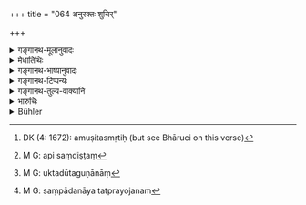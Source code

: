 +++
title = "064 अनुरक्तः शुचिर्"

+++

<details><summary>गङ्गानथ-मूलानुवादः</summary>

That royal ambassador is commended who is loyal, honest, clever, possessed of good memory, conversant with place and time, handsome of body, fearless and eloquent.—(64)
</details>

<details><summary>मेधातिथिः</summary>

**अनुरक्तः** अहार्यो भवति । **दक्षः** देशकालौ नातिक्रामति । **स्मृतिमान्** अमुषितस्मृतिप्रसङ्गेन[^९४] स्वामिसंसेशं कथयति । **देशकालवित्** देशकालौ ज्ञात्वान्यद् अप्य् असंदिष्टं[^९५] तत्कालयोग्यं कथयति । **वपुष्मान्** स्वाकृतिः, प्रियदर्शनत्वान् निपुणम् उचितं वक्ति । **वीतभीः** अनेन निपुणम् उच्यते । **वाग्मी** संदेशस्योत्तरे प्रतिवचनसमर्थो भवति ॥ ७.६४ ॥


[^९५]:
     M G: api saṃdiṣṭaṃ


[^९४]:
     DK (4: 1672): amuṣitasmṛtiḥ (but see Bhāruci on this verse)

_उक्तानां दूतगुणानां_[^९६]_ संपादनप्रयत्ने प्रयोजनम्_[^९७]_ आह ।_


[^९७]:
     M G: saṃpādanāya tatprayojanam


[^९६]:
     M G: uktadūtaguṇānāṃ
</details>

<details><summary>गङ्गानथ-भाष्यानुवादः</summary>

‘*Loyal*’—‘who cannot be won over.

‘*Clever*’— does not miss the right time and place.

‘*Possessed of good memory*’—who carries his master’s messages intact, without forgetting any part of it.

‘*Conversant with time and place*’.—knowing the proper time and place, he may say things which he may not have been told if it happens to be opportune.

‘*Handsome*’—of goodly appearance. Being handsome to look at, he says things cleverly and in the right manner.

‘*Fearless*’;—it is only one who is free from fear who can say things in the proper spirit.

‘*Eloquent*’;—he is capable of replying to what may be said in answer to the message brought by him.—(64)

The author proceeds to explain why it is necessary to seek for the said qualities in an ambassador.—
</details>

<details><summary>गङ्गानथ-टिप्पन्यः</summary>

‘*Anuraktaḥ*’—‘Loyal to the king’(Medhātithi, Govindarāja and Rāghavānanda);—‘attached to the people’ (Kulluka).

This verse is quoted in *Vīramitrodaya* (Lakṣaṇa, p. 225);—and in
*Vīramitrodaya* (Rājanīti, p. 188), which adds the following
notes:—‘*Anuraktaḥ*,’ ‘attached to the people and hence not likely to be disagreeable even, to enemy-kings’;—‘*śuciḥ*,’ ‘pure in his dealings with women and money’;—‘*dakṣaḥ*,’ ‘one who never misses his opportunity to act;—‘*smṛtimān*,’ ‘not likely to forget either the instructions of his own king or the replies given by the other party’;—‘*deśakālavit*’, ‘capable of altering either his own king’s message or the reply given by the other party, or his own operations, in view of the altered conditions of time and place in which he may find himself’;—‘*vapuṣmān*’, ‘possessed of excellent physical features’, —‘*vītabhīḥ*’, ‘who is capable of telling even disagreeable things to the king, if it is likely to be beneficial to the latter’s interests.’
</details>

<details><summary>गङ्गानथ-तुल्य-वाक्यानि</summary>

**(verses 7.63-64)  
**

See Comparative notes for [Verse 7.63].
</details>

<details><summary>भारुचिः</summary>

**अनुरक्तो** ऽहार्यो भवति । **शुचिर्** अर्थे स्त्रीषु चाभेद्यो भवति । **दक्षो** देशकालौ नातिक्रामति । **स्मृतिमान्** स्वामिसंदेशम् अपरिमुषितस्मृतिप्रसङ्गेन कथयति । **देशकालवित्** सर्वत्र कार्यसाधकः । **वपुष्मान्** अनाधृष्यो भवति, प्रियदर्शनत्वाच् च ग्राह्यवाक् । **वीतभीः** स्वामिसंदेशं परुषम् अप्य् अवितथम् आचष्टे । पौनः पुन्येन । **वाग्मी** संदेशस्योत्तरप्रतिवचनसमर्थो भवति । किमर्थम् अयं दूतलक्षणादरोपदेश एवं क्रियते ॥ ७.६४ ॥
</details>

<details><summary>Bühler</summary>

064	(Such) an ambassador is commended to a king (who is) loyal, honest, skilful, possessing a good memory, who knows the (proper) place and time (for action, who is) handsome, fearless, and eloquent.
</details>
